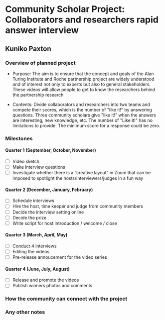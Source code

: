 # Community Scholar Project: Collaborators and researchers rapid answer interview
## Kuniko Paxton

### Overview of planned project
- Purpose: 
The aim is to ensure that the concept and goals of the Alan Turing Institute and Roche partnership project are widely understood and of interest not only to experts but also to general stakeholders. These videos will allow people to get to know the researchers behind the partnership research

- Contents: 
Divide collaborators and researchers into two teams and compete their scores, which is the number of "like it!" by answering questions.
Three community scholars give "like it!" when the answers are interesting, new knowledge, etc. The number of "Like it!" has no limitations to provide. The minimum score for a response could be zero.

### Milestones

#### Quarter 1 (September, October, November)
- [ ] Video sketch
- [ ] Make interview questions
- [ ] Investigate whether there is a “creative layout” in Zoom that can be imposed to spotlight the hosts/interviewers/judges in a fun way

#### Quarter 2 (December, January, February)
- [ ] Schedule interviews
- [ ] Hire the host, time keeper and judge from community members
- [ ] Decide the interview setting online
- [ ] Decide the prize
- [ ] Write script for host introduction / welcome / close

#### Quarter 3 (March, April, May)
- [ ] Conduct 4 interviews
- [ ] Editing the videos
- [ ] Pre-release annoucement for the video series

#### Quarter 4 (June, July, August)
- [ ] Release and promote the videos
- [ ] Publish winners photos and comments

### How the community can connect with the project


### Any other notes
